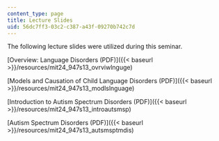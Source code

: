 ```yaml
---
content_type: page
title: Lecture Slides
uid: 56dc7ff3-03c2-c387-a43f-09270b742c7d
---
```


The following lecture slides were utilized during this seminar.

[Overview: Language Disorders (PDF)]({{< baseurl >}}/resources/mit24_947s13_ovrviwlnguge)

[Models and Causation of Child Language Disorders (PDF)]({{< baseurl >}}/resources/mit24_947s13_modlslnguage)

[Introduction to Autism Spectrum Disorders (PDF)]({{< baseurl >}}/resources/mit24_947s13_introautsmsp)

[Autism Spectrum Disorders (PDF)]({{< baseurl >}}/resources/mit24_947s13_autsmsptmdis)
